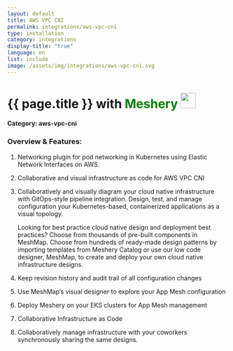 ```yaml
---
layout: default
title: AWS VPC CNI
permalink: integrations/aws-vpc-cni
type: installation
category: integrations
display-title: "true"
language: en
list: include
image: /assets/img/integrations/aws-vpc-cni.svg
---
```


<h1>{{ page.title }} with <span style="font-weight: bold; color: green;">Meshery</span> <img src="{{ page.image }}" style="width: 35px; height: 35px;" /></h1>


#### Category: aws-vpc-cni

### Overview & Features:
1. Networking plugin for pod networking in Kubernetes using Elastic Network Interfaces on AWS.


2. Collaborative and visual infrastructure as code for AWS VPC CNI

4. 
    Collaboratively and visually diagram your cloud native infrastructure with GitOps-style pipeline integration. Design, test, and manage configuration your Kubernetes-based, containerized applications as a visual topology.



    Looking for best practice cloud native design and deployment best practices? Choose from thousands of pre-built components in MeshMap. Choose from hundreds of ready-made design patterns by importing templates from Meshery Catalog or use our low code designer, MeshMap, to create and deploy your own cloud native infrastructure designs.



5. Keep revision history and audit trail of all configuration changes

6. Use MeshMap&lsquo;s visual designer to explore your App Mesh configuration

7. Deploy Meshery on your EKS clusters for App Mesh management

8. Collaborative Infrastructure as Code

9. Collaboratively manage infrastructure with your coworkers synchronously sharing the same designs.

